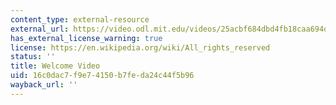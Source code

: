 ```yaml
---
content_type: external-resource
external_url: https://video.odl.mit.edu/videos/25acbf684dbd4fb18caa694dc1e9cb4a/
has_external_license_warning: true
license: https://en.wikipedia.org/wiki/All_rights_reserved
status: ''
title: Welcome Video
uid: 16c0dac7-f9e7-4150-b7fe-da24c44f5b96
wayback_url: ''
---
```

